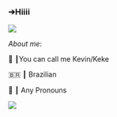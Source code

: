 ### ➔Hiiii

![](https://media.tenor.com/HazvQ8TCeXkAAAAC/kiwi-jumping-flash.gif)


_About me_:

🐑 ┃You can call me Kevin/Keke

🇧🇷 ┃ Brazilian

🍄 ┃ Any Pronouns


![](https://media.tenor.com/7od7nfIDOhMAAAAC/kiwi-bird.gif)
